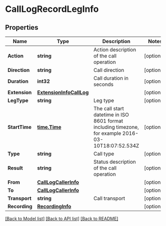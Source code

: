 # CallLogRecordLegInfo

## Properties
Name | Type | Description | Notes
------------ | ------------- | ------------- | -------------
**Action** | **string** | Action description of the call operation | [optional] 
**Direction** | **string** | Call direction | [optional] 
**Duration** | **int32** | Call duration in seconds | [optional] 
**Extension** | [**ExtensionInfoCallLog**](ExtensionInfoCallLog.md) |  | [optional] 
**LegType** | **string** | Leg type | [optional] 
**StartTime** | [**time.Time**](time.Time.md) | The call start datetime in ISO 8601 format including timezone, for example 2016-03-10T18:07:52.534Z | [optional] 
**Type** | **string** | Call type | [optional] 
**Result** | **string** | Status description of the call operation | [optional] 
**From** | [**CallLogCallerInfo**](CallLogCallerInfo.md) |  | [optional] 
**To** | [**CallLogCallerInfo**](CallLogCallerInfo.md) |  | [optional] 
**Transport** | **string** | Call transport | [optional] 
**Recording** | [**RecordingInfo**](RecordingInfo.md) |  | [optional] 

[[Back to Model list]](../README.md#documentation-for-models) [[Back to API list]](../README.md#documentation-for-api-endpoints) [[Back to README]](../README.md)


